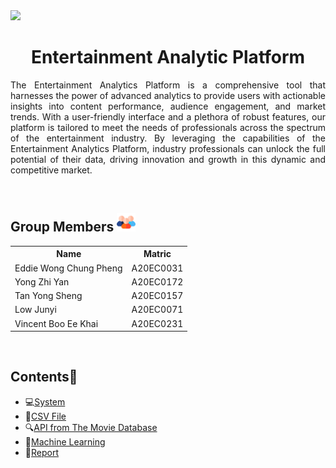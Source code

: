 <img src='https://user-images.githubusercontent.com/120614501/236613064-2f38a02d-35d4-407a-ac10-47379ca6c1a9.gif'/>

<h1 align='center'> 
  Entertainment Analytic Platform 
 </h1>
 <p align='justify'>
The Entertainment Analytics Platform is a comprehensive tool that harnesses the power of advanced analytics to provide users with actionable insights into content performance, audience engagement, and market trends. With a user-friendly interface and a plethora of robust features, our platform is tailored to meet the needs of professionals across the spectrum of the entertainment industry. By leveraging the capabilities of the Entertainment Analytics Platform, industry professionals can unlock the full potential of their data, driving innovation and growth in this dynamic and competitive market.
 </p>
<br>

<h2>Group Members <img width=30px; height=30px src="https://github.com/TanYongSheng728/TanYongSheng728/blob/main/group.png"></h2>
<table>
  <tr>
    <th>Name</th> 
    <th>Matric</th>
  </tr>
  <tr>
    <td>Eddie Wong Chung Pheng</td>
    <td>A20EC0031</td>
  </tr>
  <tr>
    <td>Yong Zhi Yan</td>
    <td>A20EC0172</td>
  </tr>
    <tr>
    <td>Tan Yong Sheng</td>
    <td>A20EC0157</td>
  </tr>
    <tr>
    <td>Low Junyi</td>
    <td>A20EC0071</td>
  </tr>
  <tr>
    <td>Vincent Boo Ee Khai</td>
    <td>A20EC0231</td>
  </tr>
</table><br>





## Contents📝
- 💻[System](https://github.com/drshahizan/special-topic-data-engineering/tree/main/project/submission/MichelinStar/Netflex%20System)
- 📂[CSV File](https://github.com/drshahizan/special-topic-data-engineering/tree/main/project/submission/MichelinStar/Excel%20File%20from%20API)
- 🔍[API from The Movie Database](https://github.com/drshahizan/special-topic-data-engineering/blob/main/project/submission/MichelinStar/MichelinStar_Project_TMDB_API.ipynb)
- 🤖[Machine Learning](https://github.com/drshahizan/special-topic-data-engineering/blob/main/project/submission/MichelinStar/Movie_ML.ipynb)
- 📑[Report](https://github.com/drshahizan/special-topic-data-engineering/blob/main/project/submission/MichelinStar/report.md)



